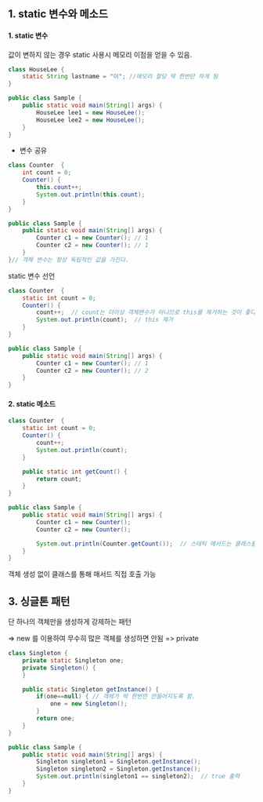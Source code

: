 ## 1. static 변수와 메소드

#### 1. static 변수

값이 변하지 않는 경우 static 사용시 메모리 이점을 얻을 수 있음.

```java
class HouseLee {
    static String lastname = "이"; //메모리 할당 딱 한번만 하게 됨 
}

public class Sample {
    public static void main(String[] args) {
        HouseLee lee1 = new HouseLee();
        HouseLee lee2 = new HouseLee();
    }
}
```

- 변수 공유

```java
class Counter  {
    int count = 0;
    Counter() {
        this.count++;
        System.out.println(this.count);
    }
}

public class Sample {
    public static void main(String[] args) {
        Counter c1 = new Counter(); // 1
        Counter c2 = new Counter(); // 1
    }
}// 객체 변수는 항상 독립적인 값을 가진다. 
```

static 변수 선언 

```java
class Counter  {
    static int count = 0;
    Counter() {
        count++;  // count는 더이상 객체변수가 아니므로 this를 제거하는 것이 좋다.
        System.out.println(count);  // this 제거
    }
}

public class Sample {
    public static void main(String[] args) {
        Counter c1 = new Counter(); // 1
        Counter c2 = new Counter(); // 2
    }
}
```

#### 2. static 메소드

```java
class Counter  {
    static int count = 0;
    Counter() {
        count++;
        System.out.println(count);
    }

    public static int getCount() {
        return count;
    }
}

public class Sample {
    public static void main(String[] args) {
        Counter c1 = new Counter();
        Counter c2 = new Counter();

        System.out.println(Counter.getCount());  // 스태틱 메서드는 클래스를 이용하여 호출
    }
}
```

객체 생성 없이 클래스를 통해 매서드 직접 호출 가능

## 3. 싱글톤 패턴

단 하나의 객체만을 생성하게 강제하는 패턴 

=> new 를 이용하여 무수히 많은 객체를 생성하면 안됨 => private

```java
class Singleton {
    private static Singleton one;
    private Singleton() {
    }

    public static Singleton getInstance() {
        if(one==null) { // 객체가 딱 한번만 만들어지도록 함. 
            one = new Singleton();
        }
        return one;
    }
}

public class Sample {
    public static void main(String[] args) {
        Singleton singleton1 = Singleton.getInstance();
        Singleton singleton2 = Singleton.getInstance();
        System.out.println(singleton1 == singleton2);  // true 출력
    }
}
```














